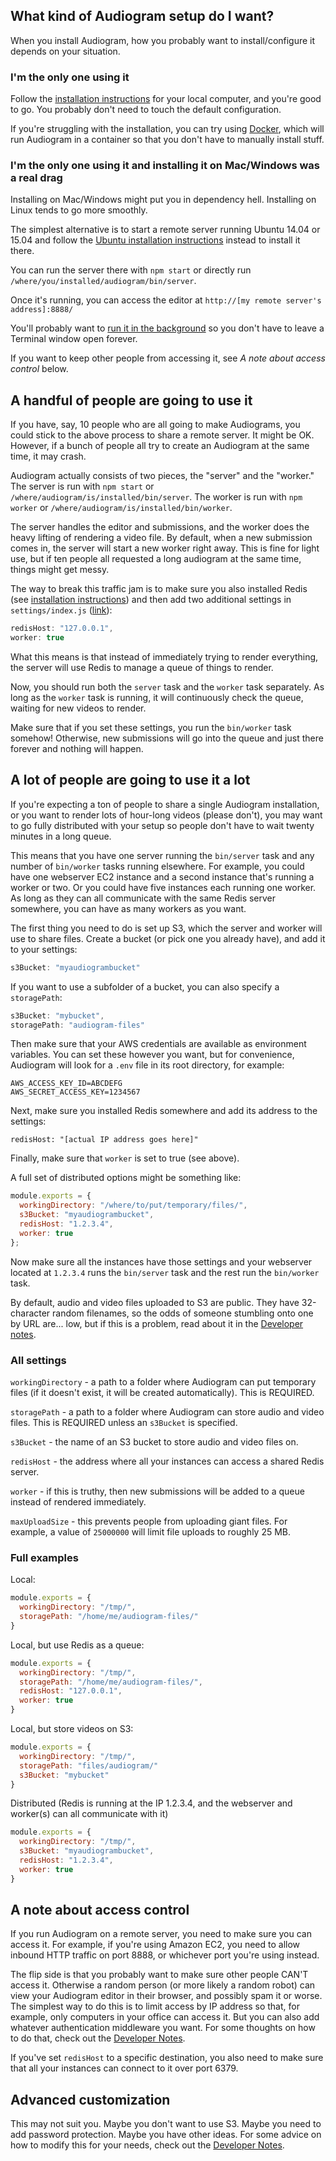 ## What kind of Audiogram setup do I want?

When you install Audiogram, how you probably want to install/configure it depends on your situation.

### I'm the only one using it

Follow the [installation instructions](INSTALL.md) for your local computer, and you're good to go. You probably don't need to touch the default configuration.

If you're struggling with the installation, you can try using [Docker](https://github.com/nypublicradio/audiogram/blob/master/INSTALL.md#docker-installation), which will run Audiogram in a container so that you don't have to manually install stuff.

### I'm the only one using it and installing it on Mac/Windows was a real drag

Installing on Mac/Windows might put you in dependency hell. Installing on Linux tends to go more smoothly.

The simplest alternative is to start a remote server running Ubuntu 14.04 or 15.04 and follow the [Ubuntu installation instructions](INSTALL.md#ubuntu-1404-installation) instead to install it there.

You can run the server there with `npm start` or directly run `/where/you/installed/audiogram/bin/server`.

Once it's running, you can access the editor at `http://[my remote server's address]:8888/`

You'll probably want to [run it in the background](http://olegpuzanov.com/2014/04/08/run-any-script-as-a-daemon-process-in-ubuntu-with-upstart/) so you don't have to leave a Terminal window open forever.

If you want to keep other people from accessing it, see _A note about access control_ below.

## A handful of people are going to use it

If you have, say, 10 people who are all going to make Audiograms, you could stick to the above process to share a remote server.  It might be OK.  However, if a bunch of people all try to create an Audiogram at the same time, it may crash.

Audiogram actually consists of two pieces, the "server" and the "worker."  The server is run with `npm start` or `/where/audiogram/is/installed/bin/server`.  The worker is run with `npm worker` or `/where/audiogram/is/installed/bin/worker`.

The server handles the editor and submissions, and the worker does the heavy lifting of rendering a video file.  By default, when a new submission comes in, the server will start a new worker right away.  This is fine for light use, but if ten people all requested a long audiogram at the same time, things might get messy.

The way to break this traffic jam is to make sure you also installed Redis (see [installation instructions](INSTALL.md)) and then add two additional settings in `settings/index.js` ([link](settings/index.js)):

```js
redisHost: "127.0.0.1",
worker: true
```

What this means is that instead of immediately trying to render everything, the server will use Redis to manage a queue of things to render.

Now, you should run both the `server` task and the `worker` task separately.  As long as the `worker` task is running, it will continuously check the queue, waiting for new videos to render.

Make sure that if you set these settings, you run the `bin/worker` task somehow!  Otherwise, new submissions will go into the queue and just there forever and nothing will happen.

## A lot of people are going to use it a lot

If you're expecting a ton of people to share a single Audiogram installation, or you want to render lots of hour-long videos (please don't), you may want to go fully distributed with your setup so people don't have to wait twenty minutes in a long queue.

This means that you have one server running the `bin/server` task and any number of `bin/worker` tasks running elsewhere.  For example, you could have one webserver EC2 instance and a second instance that's running a worker or two.  Or you could have five instances each running one worker.  As long as they can all communicate with the same Redis server somewhere, you can have as many workers as you want.

The first thing you need to do is set up S3, which the server and worker will use to share files.  Create a bucket (or pick one you already have), and add it to your settings:

```js
s3Bucket: "myaudiogrambucket"
```

If you want to use a subfolder of a bucket, you can also specify a `storagePath`:

```js
s3Bucket: "mybucket",
storagePath: "audiogram-files"
```

Then make sure that your AWS credentials are available as environment variables.  You can set these however you want, but for convenience, Audiogram will look for a `.env` file in its root directory, for example:

```
AWS_ACCESS_KEY_ID=ABCDEFG
AWS_SECRET_ACCESS_KEY=1234567
```

Next, make sure you installed Redis somewhere and add its address to the settings:

```
redisHost: "[actual IP address goes here]"
```

Finally, make sure that `worker` is set to true (see above).

A full set of distributed options might be something like:

```js
module.exports = {
  workingDirectory: "/where/to/put/temporary/files/",
  s3Bucket: "myaudiogrambucket",
  redisHost: "1.2.3.4",
  worker: true
};
```

Now make sure all the instances have those settings and your webserver located at `1.2.3.4` runs the `bin/server` task and the rest run the `bin/worker` task.

By default, audio and video files uploaded to S3 are public. They have 32-character random filenames, so the odds of someone stumbling onto one by URL are... low, but if this is a problem, read about it in the [Developer notes](DEVELOPERS.md#make-s3-files-private).

### All settings

`workingDirectory` - a path to a folder where Audiogram can put temporary files (if it doesn't exist, it will be created automatically). This is REQUIRED.

`storagePath` - a path to a folder where Audiogram can store audio and video files. This is REQUIRED unless an `s3Bucket` is specified.

`s3Bucket` - the name of an S3 bucket to store audio and video files on.

`redisHost` - the address where all your instances can access a shared Redis server.

`worker` - if this is truthy, then new submissions will be added to a queue instead of rendered immediately.

`maxUploadSize` - this prevents people from uploading giant files.  For example, a value of `25000000` will limit file uploads to roughly 25 MB.

### Full examples

Local:

```js
module.exports = {
  workingDirectory: "/tmp/",
  storagePath: "/home/me/audiogram-files/"
}
```

Local, but use Redis as a queue:

```js
module.exports = {
  workingDirectory: "/tmp/",
  storagePath: "/home/me/audiogram-files/",
  redisHost: "127.0.0.1",
  worker: true
}
```

Local, but store videos on S3:

```js
module.exports = {
  workingDirectory: "/tmp/",
  storagePath: "files/audiogram/"
  s3Bucket: "mybucket"
}
```

Distributed (Redis is running at the IP 1.2.3.4, and the webserver and worker(s) can all communicate with it)

```js
module.exports = {
  workingDirectory: "/tmp/",
  s3Bucket: "myaudiogrambucket",
  redisHost: "1.2.3.4",
  worker: true
}
```

## A note about access control

If you run Audiogram on a remote server, you need to make sure you can access it.  For example, if you're using Amazon EC2, you need to allow inbound HTTP traffic on port 8888, or whichever port you're using instead.

The flip side is that you probably want to make sure other people CAN'T access it.  Otherwise a random person (or more likely a random robot) can view your Audiogram editor in their browser, and possibly spam it or worse.  The simplest way to do this is to limit access by IP address so that, for example, only computers in your office can access it.  But you can also add whatever authentication middleware you want. For some thoughts on how to do that, check out the [Developer Notes](DEVELOPERS.md#require-users-to-log-in).

If you've set `redisHost` to a specific destination, you also need to make sure that all your instances can connect to it over port 6379.

## Advanced customization

This may not suit you. Maybe you don't want to use S3. Maybe you need to add password protection. Maybe you have other ideas. For some advice on how to modify this for your needs, check out the [Developer Notes](DEVELOPERS.md).
